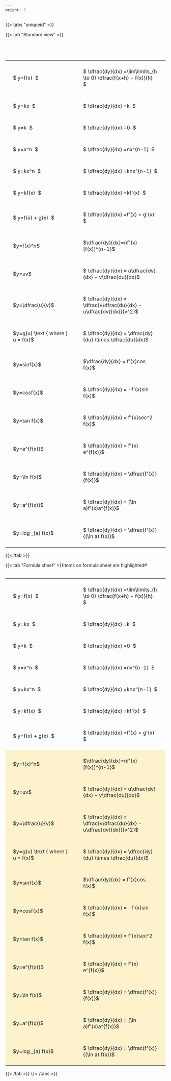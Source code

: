 ```yaml
---
weight: 5
---
```


{{< tabs "uniqueid" >}}

{{< tab "Standard view" >}}

#  
<br>
<style type="text/css">
#T_95445 th.col_heading {
  text-align: left;
  font-size: 1em;
}
#T_95445 td {
  text-align: left;
  font-size: 1em;
  padding: 1.5em;
}
#T_95445_row0_col0, #T_95445_row1_col0, #T_95445_row2_col0, #T_95445_row3_col0, #T_95445_row4_col0, #T_95445_row5_col0, #T_95445_row6_col0, #T_95445_row7_col0, #T_95445_row8_col0, #T_95445_row9_col0, #T_95445_row10_col0, #T_95445_row11_col0, #T_95445_row12_col0, #T_95445_row13_col0, #T_95445_row14_col0, #T_95445_row15_col0, #T_95445_row16_col0, #T_95445_row17_col0 {
  width: 300px;
  white-space: pre-wrap;
}
#T_95445_row0_col1, #T_95445_row1_col1, #T_95445_row2_col1, #T_95445_row3_col1, #T_95445_row4_col1, #T_95445_row5_col1, #T_95445_row6_col1, #T_95445_row7_col1, #T_95445_row8_col1, #T_95445_row9_col1, #T_95445_row10_col1, #T_95445_row11_col1, #T_95445_row12_col1, #T_95445_row13_col1, #T_95445_row14_col1, #T_95445_row15_col1, #T_95445_row16_col1, #T_95445_row17_col1 {
  width: 400px;
  white-space: pre-wrap;
}
</style>
<table id="T_95445">
  <thead>
  </thead>
  <tbody>
    <tr>
      <td id="T_95445_row0_col0" class="data row0 col0" >$ y=f(x)  $</td>
      <td id="T_95445_row0_col1" class="data row0 col1" >$ \dfrac{dy}{dx} =\lim\limits_{h \to 0} \dfrac{f(x+h) - f(x)}{h}  $</td>
    </tr>
    <tr>
      <td id="T_95445_row1_col0" class="data row1 col0" >$ y=kx  $</td>
      <td id="T_95445_row1_col1" class="data row1 col1" >$ \dfrac{dy}{dx} =k  $</td>
    </tr>
    <tr>
      <td id="T_95445_row2_col0" class="data row2 col0" >$ y=k  $</td>
      <td id="T_95445_row2_col1" class="data row2 col1" >$ \dfrac{dy}{dx} =0  $</td>
    </tr>
    <tr>
      <td id="T_95445_row3_col0" class="data row3 col0" >$ y=x^n  $</td>
      <td id="T_95445_row3_col1" class="data row3 col1" >$ \dfrac{dy}{dx} =nx^{n-1}  $</td>
    </tr>
    <tr>
      <td id="T_95445_row4_col0" class="data row4 col0" >$ y=kx^n  $</td>
      <td id="T_95445_row4_col1" class="data row4 col1" >$ \dfrac{dy}{dx} =knx^{n-1}  $</td>
    </tr>
    <tr>
      <td id="T_95445_row5_col0" class="data row5 col0" >$ y=kf(x)  $</td>
      <td id="T_95445_row5_col1" class="data row5 col1" >$ \dfrac{dy}{dx} =kf'(x)  $</td>
    </tr>
    <tr>
      <td id="T_95445_row6_col0" class="data row6 col0" >$ y=f(x) + g(x)  $</td>
      <td id="T_95445_row6_col1" class="data row6 col1" >$ \dfrac{dy}{dx} =f'(x) + g'(x)  $</td>
    </tr>
    <tr>
      <td id="T_95445_row7_col0" class="data row7 col0" >$y=f(x)^n$</td>
      <td id="T_95445_row7_col1" class="data row7 col1" >$\dfrac{dy}{dx}=nf'(x)[f(x)]^{n-1}$</td>
    </tr>
    <tr>
      <td id="T_95445_row8_col0" class="data row8 col0" >$y=uv$</td>
      <td id="T_95445_row8_col1" class="data row8 col1" >$ \dfrac{dy}{dx} = u\dfrac{dv}{dx} + v\dfrac{du}{dx}$</td>
    </tr>
    <tr>
      <td id="T_95445_row9_col0" class="data row9 col0" >$y=\dfrac{u}{v}$</td>
      <td id="T_95445_row9_col1" class="data row9 col1" >$ \dfrac{dy}{dx} = \dfrac{v\dfrac{du}{dx} - u\dfrac{dv}{dx}}{v^2}$</td>
    </tr>
    <tr>
      <td id="T_95445_row10_col0" class="data row10 col0" >$y=g(u) \text { where } u = f(x)$</td>
      <td id="T_95445_row10_col1" class="data row10 col1" >$ \dfrac{dy}{dx} = \dfrac{dy}{du} \times \dfrac{du}{dx}$</td>
    </tr>
    <tr>
      <td id="T_95445_row11_col0" class="data row11 col0" >$y=sinf(x)$</td>
      <td id="T_95445_row11_col1" class="data row11 col1" >$\dfrac{dy}{dx} = f'(x)cos f(x)$</td>
    </tr>
    <tr>
      <td id="T_95445_row12_col0" class="data row12 col0" >$y=cosf(x)$</td>
      <td id="T_95445_row12_col1" class="data row12 col1" >$ \dfrac{dy}{dx} = -f'(x)sin f(x)$</td>
    </tr>
    <tr>
      <td id="T_95445_row13_col0" class="data row13 col0" >$y=tan f(x)$</td>
      <td id="T_95445_row13_col1" class="data row13 col1" >$ \dfrac{dy}{dx} = f'(x)sec^2 f(x)$</td>
    </tr>
    <tr>
      <td id="T_95445_row14_col0" class="data row14 col0" >$y=e^{f(x)}$</td>
      <td id="T_95445_row14_col1" class="data row14 col1" >$ \dfrac{dy}{dx} = f'(x) e^{f(x)}$</td>
    </tr>
    <tr>
      <td id="T_95445_row15_col0" class="data row15 col0" >$y=\ln f(x)$</td>
      <td id="T_95445_row15_col1" class="data row15 col1" >$ \dfrac{dy}{dx} = \dfrac{f'(x)}{f(x)}$</td>
    </tr>
    <tr>
      <td id="T_95445_row16_col0" class="data row16 col0" >$y=a^{f(x)}$</td>
      <td id="T_95445_row16_col1" class="data row16 col1" >$ \dfrac{dy}{dx} = (\ln a)f'(x)a^{f(x)}$</td>
    </tr>
    <tr>
      <td id="T_95445_row17_col0" class="data row17 col0" >$y=log _{a} f(x)$</td>
      <td id="T_95445_row17_col1" class="data row17 col1" >$ \dfrac{dy}{dx} = \dfrac{f'(x)}{(\ln a) f(x)}$</td>
    </tr>
  </tbody>
</table>
{{< /tab >}}

{{< tab "Formula sheet" >}}Items on formula sheet are highlighted#  
<br>
<style type="text/css">
#T_990ea th.col_heading {
  text-align: left;
  font-size: 1em;
}
#T_990ea td {
  text-align: left;
  font-size: 1em;
  padding: 1.5em;
}
#T_990ea_row0_col0, #T_990ea_row1_col0, #T_990ea_row2_col0, #T_990ea_row3_col0, #T_990ea_row4_col0, #T_990ea_row5_col0, #T_990ea_row6_col0 {
  width: 300px;
  white-space: pre-wrap;
}
#T_990ea_row0_col1, #T_990ea_row1_col1, #T_990ea_row2_col1, #T_990ea_row3_col1, #T_990ea_row4_col1, #T_990ea_row5_col1, #T_990ea_row6_col1 {
  width: 400px;
  white-space: pre-wrap;
}
#T_990ea_row7_col0, #T_990ea_row8_col0, #T_990ea_row9_col0, #T_990ea_row10_col0, #T_990ea_row11_col0, #T_990ea_row12_col0, #T_990ea_row13_col0, #T_990ea_row14_col0, #T_990ea_row15_col0, #T_990ea_row16_col0, #T_990ea_row17_col0 {
  width: 300px;
  background-color: rgba(255,194,10, 0.2);
  white-space: pre-wrap;
}
#T_990ea_row7_col1, #T_990ea_row8_col1, #T_990ea_row9_col1, #T_990ea_row10_col1, #T_990ea_row11_col1, #T_990ea_row12_col1, #T_990ea_row13_col1, #T_990ea_row14_col1, #T_990ea_row15_col1, #T_990ea_row16_col1, #T_990ea_row17_col1 {
  width: 400px;
  background-color: rgba(255,194,10, 0.2);
  white-space: pre-wrap;
}
</style>
<table id="T_990ea">
  <thead>
  </thead>
  <tbody>
    <tr>
      <td id="T_990ea_row0_col0" class="data row0 col0" >$ y=f(x)  $</td>
      <td id="T_990ea_row0_col1" class="data row0 col1" >$ \dfrac{dy}{dx} =\lim\limits_{h \to 0} \dfrac{f(x+h) - f(x)}{h}  $</td>
    </tr>
    <tr>
      <td id="T_990ea_row1_col0" class="data row1 col0" >$ y=kx  $</td>
      <td id="T_990ea_row1_col1" class="data row1 col1" >$ \dfrac{dy}{dx} =k  $</td>
    </tr>
    <tr>
      <td id="T_990ea_row2_col0" class="data row2 col0" >$ y=k  $</td>
      <td id="T_990ea_row2_col1" class="data row2 col1" >$ \dfrac{dy}{dx} =0  $</td>
    </tr>
    <tr>
      <td id="T_990ea_row3_col0" class="data row3 col0" >$ y=x^n  $</td>
      <td id="T_990ea_row3_col1" class="data row3 col1" >$ \dfrac{dy}{dx} =nx^{n-1}  $</td>
    </tr>
    <tr>
      <td id="T_990ea_row4_col0" class="data row4 col0" >$ y=kx^n  $</td>
      <td id="T_990ea_row4_col1" class="data row4 col1" >$ \dfrac{dy}{dx} =knx^{n-1}  $</td>
    </tr>
    <tr>
      <td id="T_990ea_row5_col0" class="data row5 col0" >$ y=kf(x)  $</td>
      <td id="T_990ea_row5_col1" class="data row5 col1" >$ \dfrac{dy}{dx} =kf'(x)  $</td>
    </tr>
    <tr>
      <td id="T_990ea_row6_col0" class="data row6 col0" >$ y=f(x) + g(x)  $</td>
      <td id="T_990ea_row6_col1" class="data row6 col1" >$ \dfrac{dy}{dx} =f'(x) + g'(x)  $</td>
    </tr>
    <tr>
      <td id="T_990ea_row7_col0" class="data row7 col0" >$y=f(x)^n$</td>
      <td id="T_990ea_row7_col1" class="data row7 col1" >$\dfrac{dy}{dx}=nf'(x)[f(x)]^{n-1}$</td>
    </tr>
    <tr>
      <td id="T_990ea_row8_col0" class="data row8 col0" >$y=uv$</td>
      <td id="T_990ea_row8_col1" class="data row8 col1" >$ \dfrac{dy}{dx} = u\dfrac{dv}{dx} + v\dfrac{du}{dx}$</td>
    </tr>
    <tr>
      <td id="T_990ea_row9_col0" class="data row9 col0" >$y=\dfrac{u}{v}$</td>
      <td id="T_990ea_row9_col1" class="data row9 col1" >$ \dfrac{dy}{dx} = \dfrac{v\dfrac{du}{dx} - u\dfrac{dv}{dx}}{v^2}$</td>
    </tr>
    <tr>
      <td id="T_990ea_row10_col0" class="data row10 col0" >$y=g(u) \text { where } u = f(x)$</td>
      <td id="T_990ea_row10_col1" class="data row10 col1" >$ \dfrac{dy}{dx} = \dfrac{dy}{du} \times \dfrac{du}{dx}$</td>
    </tr>
    <tr>
      <td id="T_990ea_row11_col0" class="data row11 col0" >$y=sinf(x)$</td>
      <td id="T_990ea_row11_col1" class="data row11 col1" >$\dfrac{dy}{dx} = f'(x)cos f(x)$</td>
    </tr>
    <tr>
      <td id="T_990ea_row12_col0" class="data row12 col0" >$y=cosf(x)$</td>
      <td id="T_990ea_row12_col1" class="data row12 col1" >$ \dfrac{dy}{dx} = -f'(x)sin f(x)$</td>
    </tr>
    <tr>
      <td id="T_990ea_row13_col0" class="data row13 col0" >$y=tan f(x)$</td>
      <td id="T_990ea_row13_col1" class="data row13 col1" >$ \dfrac{dy}{dx} = f'(x)sec^2 f(x)$</td>
    </tr>
    <tr>
      <td id="T_990ea_row14_col0" class="data row14 col0" >$y=e^{f(x)}$</td>
      <td id="T_990ea_row14_col1" class="data row14 col1" >$ \dfrac{dy}{dx} = f'(x) e^{f(x)}$</td>
    </tr>
    <tr>
      <td id="T_990ea_row15_col0" class="data row15 col0" >$y=\ln f(x)$</td>
      <td id="T_990ea_row15_col1" class="data row15 col1" >$ \dfrac{dy}{dx} = \dfrac{f'(x)}{f(x)}$</td>
    </tr>
    <tr>
      <td id="T_990ea_row16_col0" class="data row16 col0" >$y=a^{f(x)}$</td>
      <td id="T_990ea_row16_col1" class="data row16 col1" >$ \dfrac{dy}{dx} = (\ln a)f'(x)a^{f(x)}$</td>
    </tr>
    <tr>
      <td id="T_990ea_row17_col0" class="data row17 col0" >$y=log _{a} f(x)$</td>
      <td id="T_990ea_row17_col1" class="data row17 col1" >$ \dfrac{dy}{dx} = \dfrac{f'(x)}{(\ln a) f(x)}$</td>
    </tr>
  </tbody>
</table>
{{< /tab >}}
{{< /tabs >}}